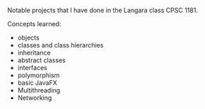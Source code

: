 Notable projects that I have done in the Langara class CPSC 1181.

Concepts learned: 
  - objects
  - classes and class hierarchies
  - inheritance
  - abstract classes
  - interfaces
  - polymorphism
  - basic JavaFX
  - Multithreading
  - Networking
